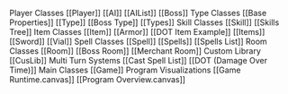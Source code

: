 Player Classes
[[Player]] 
[[AI]]
[[AIList]]
[[Boss]]
Type Classes
[[Base Properties]]
[[Type]]
[[Boss Type]]
[[Types]]
Skill Classes
[[Skill]]
[[Skills Tree]]
Item Classes
[[Item]]
[[Armor]]
[[DOT Item Example]]
[[Items]]
[[Sword]]
[[Vial]]
Spell Classes
	[[Spell]]
		[[Spells]]
		[[Spells List]]
Room Classes
	[[Room]]
		[[Boss Room]]
		[[Merchant Room]]
Custom Library
	[[CusLib]]
Multi Turn Systems
	[[Cast Spell List]]
	[[DOT (Damage Over Time)]]
Main Classes
	[[Game]]
Program Visualizations
	[[Game Runtime.canvas]]
	[[Program Overview.canvas]]
